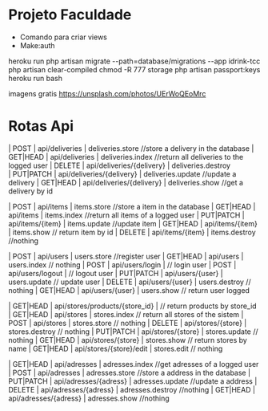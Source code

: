 # Projeto Faculdade
* Comando para criar views
* Make:auth

heroku run php artisan migrate --path=database/migrations --app idrink-tcc
php artisan clear-compiled
chmod -R 777 storage
php artisan passport:keys
heroku run bash

imagens gratis
https://unsplash.com/photos/UErWoQEoMrc

# Rotas Api

| POST      | api/deliveries                          | deliveries.store    //store a delivery in the database
| GET|HEAD  | api/deliveries                          | deliveries.index    //return all deliveries to the logged user
| DELETE    | api/deliveries/{delivery}               | deliveries.destroy  
| PUT|PATCH | api/deliveries/{delivery}               | deliveries.update   //update a delivery
| GET|HEAD  | api/deliveries/{delivery}               | deliveries.show     //get a delivery by id


| POST      | api/items                               | items.store         //store a item in the database
| GET|HEAD  | api/items                               | items.index         //return all items of a logged user
| PUT|PATCH | api/items/{item}                        | items.update        //update item
| GET|HEAD  | api/items/{item}                        | items.show          // return item by id
| DELETE    | api/items/{item}                        | items.destroy       //nothing
      
| POST      | api/users                               | users.store         //register user
| GET|HEAD  | api/users                               | users.index         // nothing
| POST      | api/users/login                         |                     // login user
| POST      | api/users/logout                        |                     // logout user
| PUT|PATCH | api/users/{user}                        | users.update        // update user
| DELETE    | api/users/{user}                        | users.destroy       // nothing
| GET|HEAD  | api/users/{user}                        | users.show          // return user logged

| GET|HEAD  | api/stores/products/{store_id}          |                     // return products by store_id
| GET|HEAD  | api/stores                              | stores.index        // return all stores of the sistem
| POST      | api/stores                              | stores.store        // nothing
| DELETE    | api/stores/{store}                      | stores.destroy      // nothing
| PUT|PATCH | api/stores/{store}                      | stores.update       // nothing
| GET|HEAD  | api/stores/{store}                      | stores.show         // return stores by name
| GET|HEAD  | api/stores/{store}/edit                 | stores.edit         // nothing

| GET|HEAD  | api/adresses                            | adresses.index      //get adresses of a logged user
| POST      | api/adresses                            | adresses.store      //store a address in the database
| PUT|PATCH | api/adresses/{adress}                   | adresses.update     //update a address
| DELETE    | api/adresses/{adress}                   | adresses.destroy    //nothing
| GET|HEAD  | api/adresses/{adress}                   | adresses.show       //nothing


